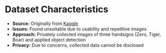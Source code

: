 # Dataset Characteristics

- **Source:** Originally from [Kaggle](https://www.kaggle.com/datasets/vikranthkanumuru/naruto-hand-sign-dataset)
- **Issues:** Found unsuitable due to usability and repetitive images
- **Approach:** Privately collected images of three handsigns (Zero, Tiger, Boar) and applied object detection
- **Privacy:** Due to concerns, collected data cannot be disclosed
